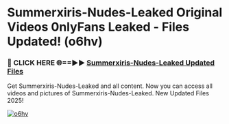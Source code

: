 # Summerxiris-Nudes-Leaked Original Videos 0nlyFans Leaked - Files Updated! (o6hv)

<h3>🔴 CLICK HERE 🌐==►► <a href="https://tinyurl.com/5h6xmrr3" rel="nofollow">Summerxiris-Nudes-Leaked Updated Files</a></h3>

Get Summerxiris-Nudes-Leaked and all content. Now you can access all videos and pictures of Summerxiris-Nudes-Leaked. New Updated Files 2025!

[![o6hv](https://i.imgur.com/KVD873Z.gif)](https://tinyurl.com/5h6xmrr3)
